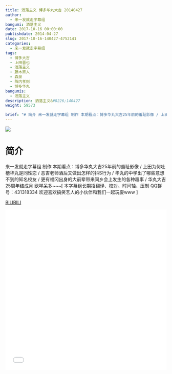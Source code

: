 ```yaml
---
title: 洒落主义 博多华丸大吉 20140427
author: 
  - 来一发就走字幕组
bangumi: 洒落主义
date: 2017-10-16 00:00:00
publishdate: 2014-04-27
slug: 2017-10-16-140427-4752141
categories: 
  - 来一发就走字幕组
tags: 
  - 博多大吉
  - 上田晋也
  - 洒落主义
  - 藤木直人
  - 森泉
  - 阵内孝则
  - 博多华丸
bangumis: 
  - 洒落主义
description: 洒落主义&#8226;140427
weight: 59573

brief: "# 简介 来一发就走字幕组 制作 本期看点：博多华丸大吉25年前的羞耻影像 / 上田为何吐槽华丸是同性恋 / 恶吉老师酒后又做出怎样的抖S行为 / 华丸的中学出了哪些意想不到的知名校友 / 更有福冈出身的大前辈带来同乡会上发生的各种趣事 / 华丸大吉 25周年结成月 欧咩呆多~~~"
---
```


![](https://i.imgur.com/cRycldW.jpg)

# 简介  
来一发就走字幕组 制作 本期看点：博多华丸大吉25年前的羞耻影像 / 上田为何吐槽华丸是同性恋 / 恶吉老师酒后又做出怎样的抖S行为 / 华丸的中学出了哪些意想不到的知名校友 / 更有福冈出身的大前辈带来同乡会上发生的各种趣事 / 华丸大吉 25周年结成月 欧咩呆多~~~[ 本字幕组长期招翻译、校对、时间轴、压制   QQ群号：431318334 欢迎喜欢搞笑艺人的小伙伴和我们一起玩耍www ]




  [BILIBILI](https://www.bilibili.com/video/av4752141/)


<div class="vcontainer">  <iframe class='video' src="//www.bilibili.com/blackboard/player.html?aid=4752141" width="100%" height="500" frameborder="0" allowfullscreen="allowfullscreen"></iframe></div>
